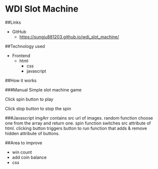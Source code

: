 # WDI Slot Machine

##Links
- GitHub
	- https://sungju881203.github.io/wdi_slot_machine/

##Technology used
* Frontend
  - html
	- css
	- javascript


##How it works

###Manual
Simple slot machine game

Click spin button to play

Click stop button to stop the spin

###Javascript
imgArr contains src url of images. random function choose one from the array and return one. spin function switches src attribute of html.
clicking button triggers button to run function that adds & remove hidden attribute of buttons.

##Area to improve
* win count
* add coin balance
* css
